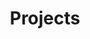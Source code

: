 ---
layout: project-index
title: Projects
description: Head of Design at Bukalapak and human-centered practicioner
id: project

image:
 path: /img/seo/buditanrim-seo.jpg
 height: 630
 width: 1200
gif: false
twitter-seo:
 - "seo/buditanrim-seo.jpg"
---